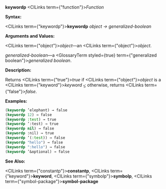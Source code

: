 **keywordp** <ClLinks  term={"function"}><i>Function</i></ClLinks> 



**Syntax:** 



<ClLinks  term={"keywordp"}><b>keywordp</b></ClLinks> *object → generalized-boolean* 



**Arguments and Values:** 



<ClLinks  term={"object"}><i>object</i></ClLinks>—an <ClLinks  term={"object"}><i>object</i></ClLinks>. 



*generalized-boolean*—a <GlossaryTerm styled={true} term={"generalized boolean"}><i>generalized boolean</i></GlossaryTerm>. 



**Description:** 



Returns <ClLinks  term={"true"}><i>true</i></ClLinks> if <ClLinks  term={"object"}><i>object</i></ClLinks> is a <ClLinks  term={"keyword"}><i>keyword</i></ClLinks> <sub>1</sub>; otherwise, returns <ClLinks  term={"false"}><i>false</i></ClLinks>. 



**Examples:**
```lisp
(keywordp ’elephant) → false 
(keywordp 12) → false 
(keywordp :test) → true 
(keywordp ’:test) → true 
(keywordp nil) → false 
(keywordp :nil) → true 
(keywordp ’(:test)) → false 
(keywordp "hello") → false 
(keywordp ":hello") → false 
(keywordp ’&optional) → false 
```
**See Also:** 



<ClLinks  term={"constantp"}><b>constantp</b></ClLinks>, <ClLinks  term={"keyword"}><b>keyword</b></ClLinks>, <ClLinks  term={"symbolp"}><b>symbolp</b></ClLinks>, <ClLinks  term={"symbol-package"}><b>symbol-package</b></ClLinks> 







 



 



